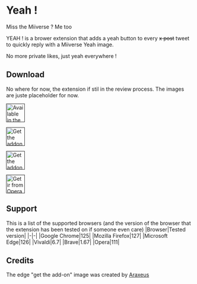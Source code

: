 # Yeah !
Miss the Miiverse ? Me too

YEAH ! is a brower extension that adds a yeah button to every ~~x post~~ tweet to quickly reply with a Miiverse Yeah image.

No more private likes, just yeah everywhere !

## Download
No where for now, the extension if stil in the review process. The images are juste placeholder for now.

[<img src="https://storage.googleapis.com/web-dev-uploads/image/WlD8wC6g8khYWPJUsQceQkhXSlv1/UV4C4ybeBTsZt43U4xis.png" height="50" alt='Available in the Chrome Web Store'>]()

[<img src="https://extensionworkshop.com/assets/img/documentation/publish/get-the-addon-178x60px.dad84b42.png" height="50" alt='Get the addon for Mozilla Firefox'>]()

[<img src="https://user-images.githubusercontent.com/78568641/212470539-dd4d22a0-3af8-4fa7-9671-6df5b2e26a70.png" height="50" alt='Get the addon for Microsoft Edge'>]()

[<img src="https://dev.opera.com/extensions/branding-guidelines/addons_206x58_en@2x.png" height="50" alt='Get ir from Opera add-ons'>]()

## Support
This is a list of the supported browsers (and the version of the browser that the extension has been tested on if someone even care)
|Browser|Tested version|
|-|-|
|Google Chrome|125|
|Mozilla Firefox|127|
|Microsoft Edge|126|
|Vivaldi|6.7|
|Brave|1.67|
|Opera|111|

## Credits
The edge "get the add-on" image was created by [Araxeus](https://github.com/Araxeus)
